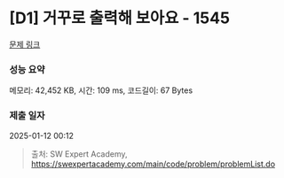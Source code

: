 # [D1] 거꾸로 출력해 보아요 - 1545 

[문제 링크](https://swexpertacademy.com/main/code/problem/problemDetail.do?contestProbId=AV2gbY0qAAQBBAS0) 

### 성능 요약

메모리: 42,452 KB, 시간: 109 ms, 코드길이: 67 Bytes

### 제출 일자

2025-01-12 00:12



> 출처: SW Expert Academy, https://swexpertacademy.com/main/code/problem/problemList.do